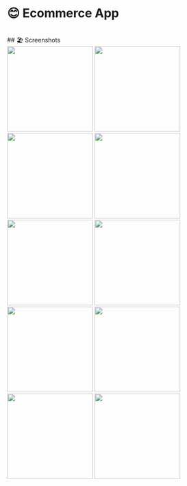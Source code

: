 # 😊 Ecommerce App
 
 <br/>
 ## 🏖️ Screenshots 
  </div>
   <div>
   <img src ="https://github.com/abdallah-marwad/E-Commerce_Application/assets/115652759/a0daf480-ef2d-49cd-b2c1-5cba87412197" width="200" >
   <img src ="https://github.com/abdallah-marwad/E-Commerce_Application/assets/115652759/9e1cafe9-cb78-4f8e-8d1e-556a26b51cd3" width="200" >
  
 </div>
 <div>
   <img src ="https://github.com/abdallah-marwad/E-Commerce_Application/assets/115652759/852244d1-8eae-4a87-819c-07305ee0c78d" width="200" >
   <img src ="https://github.com/abdallah-marwad/E-Commerce_Application/assets/115652759/c8dbebcf-3f47-4e1a-8c43-2e9c6a3538e4" width="200" >
   <img src ="https://github.com/abdallah-marwad/E-Commerce_Application/assets/115652759/b090d215-12e9-4a6a-a9e0-f915de8ce5e2" width="200" >
   <img src ="https://github.com/abdallah-marwad/E-Commerce_Application/assets/115652759/c1a85b11-d088-4a0c-8941-3fda020adfb5" width="200" >
 </div>

  <div>
   <img src ="https://github.com/abdallah-marwad/E-Commerce_Application/assets/115652759/d61c42b9-0b85-4d8d-afd8-508af18fc51b" width="200" >
   <img src ="https://github.com/abdallah-marwad/E-Commerce_Application/assets/115652759/b91d2e64-6c05-45a8-b6e9-da11f4315663" width="200" >
   <img src ="https://github.com/abdallah-marwad/E-Commerce_Application/assets/115652759/0176c8e7-3f9e-4e79-9492-9b2421aa4386" width="200" >
   <img src ="https://github.com/abdallah-marwad/E-Commerce_Application/assets/115652759/44d2c9cd-2f47-4da3-9aa8-19f009178ab1" width="200" >


 
 
 <br/>
